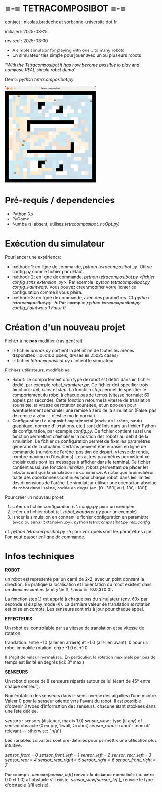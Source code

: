 # =-= TETRACOMPOSIBOT =-=

contact  : nicolas.bredeche at sorbonne-universite dot fr

initiated: 2025-03-25

revised  : 2025-03-30

* A simple simulator for playing with one... to many robots
* Un simulateur très simple pour jouer avec un ou plusieurs robots

_"With the Tetracomposibot it has now become possible to play and compose REAL simple robot demo"_

Demo: _python tetracomposibot.py_

![Tetracomposibot](tetracomposibot_lres.png)

# Pré-requis / dependencies

* Python 3.x
* PyGame
* Numba (si absent, utilisez _tetracomposibot_noOpt.py_)

# Exécution du simulateur

Pour lancer une expérience:
- méthode 1: en ligne de commande, _python tetracomposibot.py_. Utilise config.py comme fichier par défaut.
- méthode 2: en ligne de commande, _python tetracomposibot.py <fichier config sans extension .py>_. Par exemple: _python tetracomposibot.py config_Paintwars_. Vous pouvez créer/modifier votre fichier de configuration comme il vous plaira.
- méthode 3: en ligne de commande, avec des paramètres. Cf. _python tetracomposibot.py -h_. Par exemple: _python tetracomposibot.py config_Paintwars 1 False 0_

# Création d'un nouveau projet

Fichier à ne **pas** modifier (cas général):
- le fichier _arenas.py_ contient la définition de toutes les arènes disponibles (100x100 pixels, divisés en 25x25 cases)
- le fichier _tetracomposibot.py_ contient le simulateur

Fichiers utilisateurs, modifiables:
- Robot: Le comportement d'un type de robot est défini dans un fichier dédié, par exemple _robot_wanderer.py_. Ce fichier doit spécifier trois fonctions: _init_, _reset_ et _step_. La fonction _step_ permet de spécifier le comportement du robot à chaque pas de temps (vitesse normale: 60 appels par seconde). Cette fonction retourne la vitesse de translation souhaitée, la vitesse de rotation souhaitée, et un booléen pour éventuellement demander une remise à zéro de la simulation (False: pas de remise à zéro -- c'est le mode normal).
- Configuration: Le dispositif expérimental (choix de l'arène, rendu graphique, nombre d'itérations, etc.) sont définis dans un fichier Python de configuration, par exemple _config.py_. Ce fichier contient aussi une fonction permettant d'initialiser la position des robots au début de la simulation. Le fichier de configuration permet de fixer les paramètres généraux de la situation. Certains peuvent être écrasés en ligne de commande (numéro de l'arène, position de départ, vitesse de rendu, nombre maximum d'itérations). Les autres paramètres permettent de choisir quels sont les messages à afficher dans le terminal. Ce fichier contient aussi une fonction _initialize_robots_ permettant de placer les robots avant que la simulation ne commence. A noter que le simulateur traite des coordonnées continues pour chaque robot, dans les limites des dimensions de l'arène. Le simulateur utiliser une orientation absolue du robot dans l'arène, codée en degré (ex.:[0...360[ ou [-180,+180[)

Pour créer un nouveau projet:
1. créer un fichier configuration (cf. _config.py_ pour un exemple)
2. créer un fichier robot (cf. _robot_wanderer.py_ pour un exemple)
3. lancer la simulation en donnant le fichier configuration en paramètre (avec ou sans l'extension .py): _python tetracomposibot.py ma_config_

cf. _python tetracomposibot.py -h_ pour voir quels sont les paramètres que l'on peut passer en ligne de commande.

# Infos techniques

**ROBOT**

un robot est représenté par un carré de 2x2, avec un point donnant la direction. En pratique la localisation et l'orientation du robot existent dans un domaine continu (x et y \in R, \theta \in [0.0,360.0[.

La fonction step(.) est appelé à chaque pas du simulateur (env. 60x par seconde si display_mode=0). La dernière valeur de translation et rotation est prise en compte. Les senseurs sont mis à jour pour chaque appel.

**EFFECTEURS**

Un robot est controllable par sa vitesse de translation et sa vitesse de rotation.

translation: entre -1.0 (aller en arrière) et +1.0 (aller en avant). 0 pour un robot immobile
rotation: entre -1.0 et +1.0. 

Il s'agit de valeur normalisée. En particulier, la rotation maximale par pas de temps est limité en degrés (ici: 3° max.) 

**SENSEURS**

Un robot dispose de 8 senseurs répartis autour de lui (écart de 45° entre chaque senseur).

Numérotation des senseurs dans le sens inverse des aiguilles d'une montre. Valeur 0 pour le senseur orienté vers l'avant du robot. Il est possible d'obtenir 3 types d'information des senseurs, chacune étant stockées dans une liste dédiée.

_sensors_ : sensors (distance, max is 1.0)
_sensor_view_ : type (if any) of sensed obstacle (0:empty, 1:wall, 2:robot)
_sensor_robot_ : robot's team (if relevant -- otherwise: "n/a")

Les variables suivantes sont pré-définies pour permettre une utilisation plus intuitive:

_sensor_front = 0_
_sensor_front_left = 1_
_sensor_left = 2_
_sensor_rear_left = 3_
_sensor_rear = 4_
_sensor_rear_right = 5_
_sensor_right = 6_
_sensor_front_right = 7_

Par exemple, _sensors[sensor_left]_ renvoie la distance normalisée (ie. entre 0.0 et 1.0) à l'obstacle s'il existe. _sensor_view[sensor_left_]_ renvoie le type d'obstacle (s'il existe).

